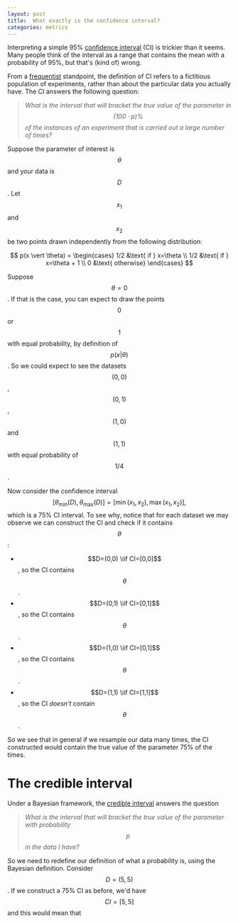 ```yaml
---
layout: post
title:  What exactly is the confidence interval?
categories: metrics
---
```


Interpreting a simple 95% [confidence interval](https://en.wikipedia.org/wiki/Confidence_interval) (CI) is trickier than it seems. Many people think of the interval as a range that contains the mean with a probability of 95%, but that's (kind of) wrong.

From a [frequentist](https://en.wikipedia.org/wiki/Frequentist_inference) standpoint, the definition of CI refers to a fictitious population of experiments, rather than about the particular data you actually have. The CI answers the following question:

> *What is the interval that will bracket the true value of the parameter in $$(100 \cdot p)\% $$ of the instances of an experiment that is carried out a large number of times?*

Suppose the parameter of interest is $$\theta$$ and your data is $$D$$. Let $$x_1$$ and $$x_2$$ be two points drawn independently from the following distribution:

$$
p(x \vert \theta) =
\begin{cases}
1/2 &\text{ if } x=\theta \\
1/2 &\text{ if } x=\theta + 1 \\
0 &\text{ otherwise}
\end{cases}
$$

Suppose $$\theta = 0$$. If that is the case, you can expect to draw the points $$0$$ or $$1$$ with equal probability, by definition of $$p(x \vert \theta)$$. So we could expect to see the datasets $$(0,0)$$, $$(0,1)$$, $$(1,0)$$ and $$(1,1)$$ with equal probability of $$1/4$$.

Now consider the confidence interval
$$
[ \theta_\min(D), \theta_\max(D) ] = [ \min(x_1,x_2), \max(x_1,x_2) ],
$$
which is a 75% CI interval. To see why, notice that for each dataset we may observe we can construct the CI and check if it contains $$\theta$$:

- $$D=(0,0) \iif CI=[0,0]$$, so the CI contains $$\theta$$.
- $$D=(0,1) \iif CI=[0,1]$$, so the CI contains $$\theta$$.
- $$D=(1,0) \iif CI=[0,1]$$, so the CI contains $$\theta$$.
- $$D=(1,1) \iif CI=[1,1]$$, so the CI *doesn't* contain $$\theta$$.

So we see that in general if we resample our data many times, the CI constructed  would contain the true value of the parameter 75% of the times.

# The credible interval

Under a Bayesian framework, the [credible interval](https://en.wikipedia.org/wiki/Credible_interval) answers the question

> *What is the interval that will bracket the true value of the parameter with probability $$p$$ in the data I have?*

So we need to redefine our definition of what a probability is, using the Bayesian definition. Consider $$D=(5,5)$$. If we construct a 75% CI as before, we'd have $$CI=[5,5]$$ and this would mean that
